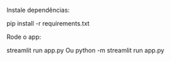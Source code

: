 Instale dependências:

pip install -r requirements.txt


Rode o app:

streamlit run app.py
Ou
python -m streamlit run app.py
